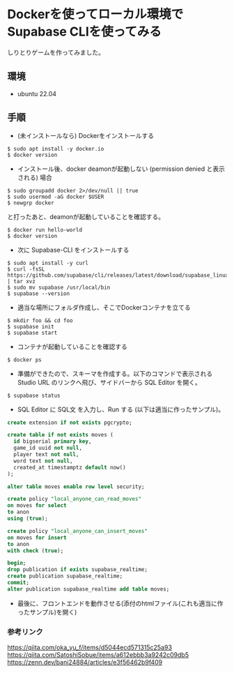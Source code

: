 # Dockerを使ってローカル環境でSupabase CLIを使ってみる

しりとりゲームを作ってみました。

## 環境
+ ubuntu 22.04

## 手順
+ (未インストールなら) Dockerをインストールする
```
$ sudo apt install -y docker.io
$ docker version
```
+ インストール後、docker deamonが起動しない (permission denied と表示される) 場合
```
$ sudo groupadd docker 2>/dev/null || true 
$ sudo usermod -aG docker $USER
$ newgrp docker
```
と打ったあと、deamonが起動していることを確認する。
```
$ docker run hello-world
$ docker version
```
+ 次に Supabase-CLI をインストールする
```
$ sudo apt install -y curl
$ curl -fsSL https://github.com/supabase/cli/releases/latest/download/supabase_linux_amd64.tar.gz | tar xvz
$ sudo mv supabase /usr/local/bin
$ supabase --version
```
+ 適当な場所にフォルダ作成し、そこでDockerコンテナを立てる
```
$ mkdir foo && cd foo
$ supabase init
$ supabase start
```
+ コンテナが起動していることを確認する
```
$ docker ps
```
+ 準備ができたので、スキーマを作成する。以下のコマンドで表示される Studio URL のリンクへ飛び、サイドバーから SQL Editor を開く。
```
$ supabase status
```
+ SQL Editor に SQL文 を入力し、Run する (以下は適当に作ったサンプル)。
```sql
create extension if not exists pgcrypto;

create table if not exists moves (
  id bigserial primary key,
  game_id uuid not null,
  player text not null,
  word text not null,
  created_at timestamptz default now()
);

alter table moves enable row level security;

create policy "local_anyone_can_read_moves"
on moves for select
to anon
using (true);

create policy "local_anyone_can_insert_moves"
on moves for insert
to anon
with check (true);

begin;
drop publication if exists supabase_realtime;
create publication supabase_realtime;
commit;
alter publication supabase_realtime add table moves;
```
+ 最後に、フロントエンドを動作させる(添付のhtmlファイル(これも適当に作ったサンプル)を開く)

### 参考リンク
https://qiita.com/oka_yu_f/items/d5044ecd571315c25a93 <br>
https://qiita.com/SatoshiSobue/items/a612ebbb3a9242c09db5 <br>
https://zenn.dev/bani24884/articles/e3f56462b9f409
